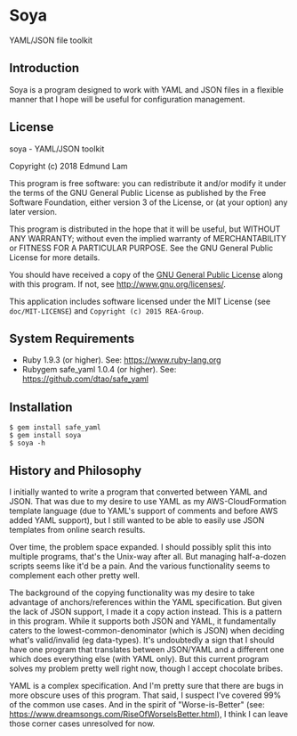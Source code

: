 # Soya

YAML/JSON file toolkit

## Introduction

Soya is a program designed to work with YAML and JSON files in a flexible manner that I hope will be useful for configuration
management.

## License

soya - YAML/JSON toolkit

Copyright (c) 2018 Edmund Lam

This program is free software: you can redistribute it and/or modify
it under the terms of the GNU General Public License as published by
the Free Software Foundation, either version 3 of the License, or
(at your option) any later version.

This program is distributed in the hope that it will be useful,
but WITHOUT ANY WARRANTY; without even the implied warranty of
MERCHANTABILITY or FITNESS FOR A PARTICULAR PURPOSE.  See the
GNU General Public License for more details.

You should have received a copy of the [GNU General Public License](LICENSE)
along with this program.  If not, see <http://www.gnu.org/licenses/>.

This application includes software licensed under the MIT License (see
`doc/MIT-LICENSE`) and `Copyright (c) 2015 REA-Group`.

## System Requirements

- Ruby 1.9.3 (or higher). See: <https://www.ruby-lang.org>
- Rubygem safe_yaml 1.0.4 (or higher). See: <https://github.com/dtao/safe_yaml>

## Installation

    $ gem install safe_yaml
    $ gem install soya
    $ soya -h

## History and Philosophy

I initially wanted to write a program that converted between YAML and JSON. That was due to my desire to use YAML as my
AWS-CloudFormation template language (due to YAML's support of comments and before AWS added YAML support), but I still wanted
to be able to easily use JSON templates from online search results.

Over time, the problem space expanded. I should possibly split this into multiple programs, that's the Unix-way after all. But
managing half-a-dozen scripts seems like it'd be a pain. And the various functionality seems to complement each other pretty well.

The background of the copying functionality was my desire to take advantage of anchors/references within the YAML specification.
But given the lack of JSON support, I made it a copy action instead. This is a pattern in this program. While it supports both
JSON and YAML, it fundamentally caters to the lowest-common-denominator (which is JSON) when deciding what's valid/invalid (eg
data-types). It's undoubtedly a sign that I should have one program that translates between JSON/YAML and a different one which
does everything else (with YAML only). But this current program solves my problem pretty well right now, though I accept chocolate
bribes.

YAML is a complex specification. And I'm pretty sure that there are bugs in more obscure uses of this program. That said, I suspect
I've covered 99% of the common use cases. And in the spirit of "Worse-is-Better" (see:
<https://www.dreamsongs.com/RiseOfWorseIsBetter.html>), I think I can leave those corner cases unresolved for now.
